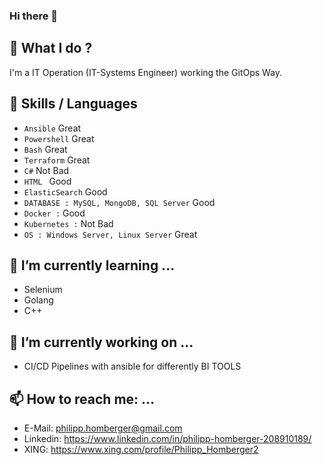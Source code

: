 ### Hi there 👋

<!--
**philipphomberger/philipphomberger** is a ✨ _special_ ✨ repository because its `README.md` (this file) appears on your GitHub profile.

Here are some ideas to get you started:

- 🔭 I’m currently working on ...
- 🌱 I’m currently learning ...
- 👯 I’m looking to collaborate on ...
- 🤔 I’m looking for help with ...
- 💬 Ask me about ...
- 📫 How to reach me: ...
- 😄 Pronouns: ...
- ⚡ Fun fact: ...
-->
## 🔭 What I do ? 
I'm a IT Operation (IT-Systems Engineer) working the GitOps Way.

## 👯 Skills / Languages
- `Ansible` Great
- `Powershell` Great
- `Bash` Great
- `Terraform` Great
- `C#` Not Bad
- `HTML ` Good
- `ElasticSearch` Good
- `DATABASE : MySQL, MongoDB, SQL Server` Good
- `Docker :` Good
- `Kubernetes :` Not Bad
- `OS : Windows Server, Linux Server` Great

## 🌱 I’m currently learning ...
- Selenium 
- Golang
- C++

## 🔭 I’m currently working on ...
- CI/CD Pipelines with ansible for differently BI TOOLS

## 📫 How to reach me: ...
- E-Mail: philipp.homberger@gmail.com
- Linkedin: https://www.linkedin.com/in/philipp-homberger-208910189/
- XING: https://www.xing.com/profile/Philipp_Homberger2
